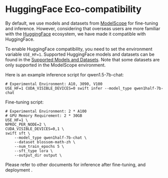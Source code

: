 # HuggingFace Eco-compatibility
By default, we use models and datasets from [ModelScope](https://modelscope.cn/my/overview) for fine-tuning and inference. However, considering that overseas users are more familiar with the [HuggingFace](https://huggingface.co/) ecosystem, we have made it compatible with HuggingFace.

To enable HuggingFace compatibility, you need to set the environment variable `USE_HF=1`. Supported HuggingFace models and datasets can be found in the [Supported Models and Datasets](../Instruction/Supported-models-datasets.md). Note that some datasets are only supported in the ModelScope environment.

Here is an example inference script for qwen1.5-7b-chat:
```shell
# Experimental Environment: A10, 3090, V100
USE_HF=1 CUDA_VISIBLE_DEVICES=0 swift infer --model_type qwen1half-7b-chat
```

Fine-tuning script:
```shell
# Experimental Environment: 2 * A100
# GPU Memory Requirement: 2 * 30GB
USE_HF=1 \
NPROC_PER_NODE=2 \
CUDA_VISIBLE_DEVICES=0,1 \
swift sft \
    --model_type qwen1half-7b-chat \
    --dataset blossom-math-zh \
    --num_train_epochs 5 \
    --sft_type lora \
    --output_dir output \
```

Please refer to other documents for inference after fine-tuning, and deployment .
